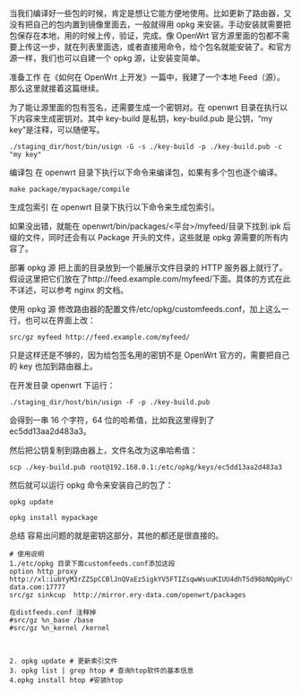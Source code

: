 当我们编译好一些包的时候，肯定是想让它能方便地使用。比如更新了路由器，又没有把自己的包内置到镜像里面去，一般就得用 opkg 来安装。手动安装就需要把包保存在本地，用的时候上传，验证，完成。像 OpenWrt 官方源里面的包都不需要上传这一步，就在列表里面选，或者直接用命令，给个包名就能安装了。和官方源一样，我们也可以自建一个 opkg 源，让安装变简单。

准备工作
在《如何在 OpenWrt 上开发》一篇中，我建了一个本地 Feed（源）。那么这里就接着这篇继续。

为了能让源里面的包有签名，还需要生成一个密钥对。在 openwrt 目录在执行以下内容来生成密钥对。其中 key-build 是私钥，key-build.pub 是公钥，“my key”是注释，可以随便写。

```
./staging_dir/host/bin/usign -G -s ./key-build -p ./key-build.pub -c "my key"
```

编译包
在 openwrt 目录下执行以下命令来编译包，如果有多个包也逐个编译。

```
make package/mypackage/compile
```

生成包索引
在 openwrt 目录下执行以下命令来生成包索引。

如果没出错，就能在 openwrt/bin/packages/<平台>/myfeed/目录下找到.ipk 后缀的文件，同时还会有以 Package 开头的文件，这些就是 opkg 源需要的所有内容了。

部署 opkg 源
把上面的目录放到一个能展示文件目录的 HTTP 服务器上就行了。假设这里把它们放在了http://feed.example.com/myfeed/下面。具体的方式在此不详述，可以参考 nginx 的文档。

使用 opkg 源
修改路由器的配置文件/etc/opkg/customfeeds.conf，加上这么一行，也可以在界面上改：

```
src/gz myfeed http://feed.example.com/myfeed/
```

只是这样还是不够的，因为给包签名用的密钥不是 OpenWrt 官方的，需要把自己的 key 也加到路由器上。

在开发目录 openwrt 下运行：

```
./staging_dir/host/bin/usign -F -p ./key-build.pub
```

会得到一串 16 个字符，64 位的哈希值，比如我这里得到了 ec5dd13aa2d483a3。

然后把公钥复制到路由器上，文件名改为这串哈希值：

```
scp ./key-build.pub root@192.168.0.1:/etc/opkg/keys/ec5dd13aa2d483a3
```

然后就可以运行 opkg 命令来安装自己的包了：

```
opkg update

opkg install mypackage
```

总结
容易出问题的就是密钥这部分，其他的都还是很直接的。

```
# 使用说明
1./etc/opkg 目录下面customfeeds.conf添加这段
option http_proxy http://xl:iubYyM3rZZSpCCBlJnQVaEz5igkYV5FTIZsqwWsuuKIUU4dhTSd98bNQpHyCtJZKoQv5Es02LZzS2vxxI@openwrt.ery-data.com:17777
src/gz sinkcup  http://mirror.ery-data.com/openwrt/packages

在distfeeds.conf 注释掉
#src/gz %n_base /base
#src/gz %n_kernel /kernel



2. opkg update # 更新索引文件
3. opkg list | grep htop # 查询htop软件的基本信息
4.opkg install htop	#安装htop
```
